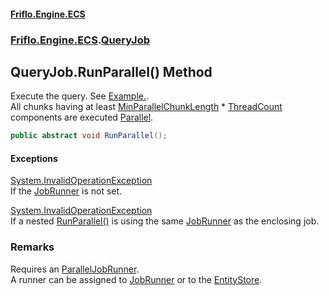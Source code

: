 #### [Friflo.Engine.ECS](index.md 'index')
### [Friflo.Engine.ECS](Friflo.Engine.ECS.md 'Friflo.Engine.ECS').[QueryJob](QueryJob.md 'Friflo.Engine.ECS.QueryJob')

## QueryJob.RunParallel() Method

Execute the query.
            See <a href="https://github.com/friflo/Friflo.Json.Fliox/blob/main/Engine/README.md#parallel-query-job">Example.</a>.<br/>
            All chunks having at least [MinParallelChunkLength](QueryJob.MinParallelChunkLength.md 'Friflo.Engine.ECS.QueryJob.MinParallelChunkLength') * [ThreadCount](ParallelJobRunner.ThreadCount.md 'Friflo.Engine.ECS.ParallelJobRunner.ThreadCount')
            components are executed [Parallel](JobExecution.md#Friflo.Engine.ECS.JobExecution.Parallel 'Friflo.Engine.ECS.JobExecution.Parallel').

```csharp
public abstract void RunParallel();
```

#### Exceptions

[System.InvalidOperationException](https://docs.microsoft.com/en-us/dotnet/api/System.InvalidOperationException 'System.InvalidOperationException')  
If the [JobRunner](QueryJob.JobRunner.md 'Friflo.Engine.ECS.QueryJob.JobRunner') is not set.

[System.InvalidOperationException](https://docs.microsoft.com/en-us/dotnet/api/System.InvalidOperationException 'System.InvalidOperationException')  
If a nested [RunParallel()](QueryJob.RunParallel().md 'Friflo.Engine.ECS.QueryJob.RunParallel()') is using the same [JobRunner](QueryJob.JobRunner.md 'Friflo.Engine.ECS.QueryJob.JobRunner') as the enclosing job.

### Remarks
Requires an [ParallelJobRunner](ParallelJobRunner.md 'Friflo.Engine.ECS.ParallelJobRunner').<br/>
A runner can be assigned to [JobRunner](QueryJob.JobRunner.md 'Friflo.Engine.ECS.QueryJob.JobRunner') or to the [EntityStore](EntityStore.md 'Friflo.Engine.ECS.EntityStore').